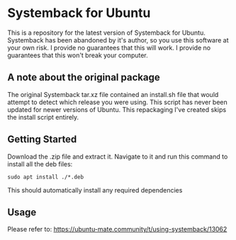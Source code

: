 # Systemback for Ubuntu

This is a repository for the latest version of Systemback for Ubuntu.  
Systemback has been abandoned by it's author, so you use this software at your own risk.
I provide no guarantees that this will work.
I provide no guarantees that this won't break your computer.

## A note about the original package

The original Systemback tar.xz file contained an install.sh file that would attempt to detect
which release you were using. This script has never been updated for newer versions of Ubuntu.
This repackaging I've created skips the install script entirely.

## Getting Started

Download the .zip file and extract it.  Navigate to it and run this command to install all the deb files:

```
sudo apt install ./*.deb
```

This should automatically install any required dependencies

## Usage
Please refer to: https://ubuntu-mate.community/t/using-systemback/13062
